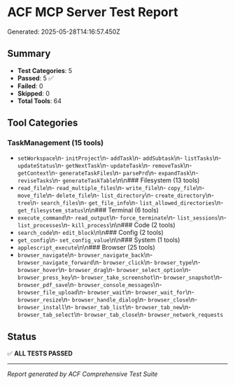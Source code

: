# ACF MCP Server Test Report

Generated: 2025-05-28T14:16:57.450Z

## Summary
- **Test Categories**: 5
- **Passed**: 5 ✅
- **Failed**: 0 
- **Skipped**: 0 
- **Total Tools**: 64

## Tool Categories
### TaskManagement (15 tools)
- `setWorkspace`\n- `initProject`\n- `addTask`\n- `addSubtask`\n- `listTasks`\n- `updateStatus`\n- `getNextTask`\n- `updateTask`\n- `removeTask`\n- `getContext`\n- `generateTaskFiles`\n- `parsePrd`\n- `expandTask`\n- `reviseTasks`\n- `generateTaskTable`\n\n### Filesystem (13 tools)
- `read_file`\n- `read_multiple_files`\n- `write_file`\n- `copy_file`\n- `move_file`\n- `delete_file`\n- `list_directory`\n- `create_directory`\n- `tree`\n- `search_files`\n- `get_file_info`\n- `list_allowed_directories`\n- `get_filesystem_status`\n\n### Terminal (6 tools)
- `execute_command`\n- `read_output`\n- `force_terminate`\n- `list_sessions`\n- `list_processes`\n- `kill_process`\n\n### Code (2 tools)
- `search_code`\n- `edit_block`\n\n### Config (2 tools)
- `get_config`\n- `set_config_value`\n\n### System (1 tools)
- `applescript_execute`\n\n### Browser (25 tools)
- `browser_navigate`\n- `browser_navigate_back`\n- `browser_navigate_forward`\n- `browser_click`\n- `browser_type`\n- `browser_hover`\n- `browser_drag`\n- `browser_select_option`\n- `browser_press_key`\n- `browser_take_screenshot`\n- `browser_snapshot`\n- `browser_pdf_save`\n- `browser_console_messages`\n- `browser_file_upload`\n- `browser_wait`\n- `browser_wait_for`\n- `browser_resize`\n- `browser_handle_dialog`\n- `browser_close`\n- `browser_install`\n- `browser_tab_list`\n- `browser_tab_new`\n- `browser_tab_select`\n- `browser_tab_close`\n- `browser_network_requests`

## Status
✅ **ALL TESTS PASSED**



---
*Report generated by ACF Comprehensive Test Suite*
